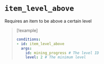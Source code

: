 # `item_level_above`

Requires an item to be above a certain level

> [!example]
> ```yaml
> conditions:
> - id: item_level_above
>   args:
>     id: mining_progress # The level ID
>     level: 2 # The minimum level
> ```
